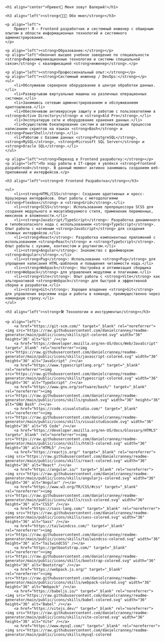     <h1 align="center">Привет👋 Меня зовут Валерий!</h1>

    <h3 align="left"><strong>👨🏻‍💻 Обо мне</strong></h3>

    <p align="left">
        Привет! Я — Frontend разработчик и системный инженер с обширным опытом в области информационных технологий и системного администрирования.
    </p>

    <p align="left"><strong>Образование:</strong></p>
    <p align="left">Окончил высшее учебное заведение по специальности <strong>Инфокоммуникационные технологии и системы специальной связи</strong> с квалификацией <strong>инженер</strong>.</p>

    <p align="left"><strong>Профессиональный опыт:</strong></p>
    <p align="left"><strong>Системный инженер / DevOps:</strong></p>
    <ul>
        <li>Обслуживаю серверное оборудование в центре обработки данных.</li>
        <li>Развертываю виртуальные машины на различных операционных системах.</li>
        <li>Занимаюсь сетевым администрированием и обслуживанием криптошлюзов.</li>
        <li>Обеспечиваю антивирусную защиту и работаю с пользователями в <strong>Active Directory</strong> и <strong>Ald Pro</strong>.</li>
        <li>Эксплуатирую сети и оборудование хранения данных.</li>
        <li>Осуществляю бэкапирование систем и автоматизацию процессов написанием скриптов на языках <strong>Bash</strong> и <strong>PowerShell</strong>.</li>
        <li>Работаю с базами данных <strong>PostgreSQL</strong>, <strong>MySQL</strong>, <strong>Microsoft SQL Server</strong> и <strong>Oracle SQL</strong>.</li>
    </ul>

    <p align="left"><strong>Переход в Frontend разработку:</strong></p>
    <p align="left">По ходу работы в IT-сфере я увлёкся <strong>Frontend разработкой</strong>. В данный момент активно занимаюсь созданием веб-приложений и интерфейсов.</p>

    <h3 align="left"><strong>🌐 Frontend Разработка</strong></h3>

    <ul>
        <li><strong>HTML/CSS</strong>: Создание адаптивных и кросс-браузерных интерфейсов. Опыт работы с методологиями <strong>Flexbox</strong> и <strong>Grid</strong>.</li>
        <li><strong>SCSS</strong>: Использование препроцессора SCSS для создания модульного и масштабируемого стиля, применение переменных, миксинов и вложенности.</li>
        <li><strong>JavaScript/TypeScript</strong>: Разработка динамичного и типобезопасного кода с использованием <strong>TypeScript</strong>. Опыт работы с нативным <strong>JavaScript</strong> для создания сложных интерфейсов.</li>
        <li><strong>React</strong>: Разработка компонентных приложений с использованием <strong>React</strong> и <strong>TypeScript</strong>. Опыт работы с хуками, контекстом и роутингом.</li>
        <li><strong>Angular</strong>: Знакомство с фреймворком <strong>Angular</strong>.</li>
        <li><strong>Pug</strong>: Использование <strong>Pug</strong> для упрощения написания HTML-шаблонов и повышения читаемости кода.</li>
        <li><strong>Webpack</strong>: Настройка и оптимизация сборщика <strong>Webpack</strong> для управления модулями и плагинами.</li>
        <li><strong>Vite</strong>: Опыт работы с <strong>Vite</strong> как альтернативой <strong>Webpack</strong> для быстрой и эффективной сборки и разработки.</li>
        <li><strong>Git</strong>: Хорошее владение <strong>Git</strong> для управления версиями кода и работы в команде, преимущественно через командную строку.</li>
    </ul>

    <h3 align="left"><strong>🛠 Технологии и инструменты</strong></h3>

    <p align="left">
        <a href="https://git-scm.com/" target="_blank" rel="noreferrer"><img src="https://raw.githubusercontent.com/danielcranney/readme-generator/main/public/icons/skills/git-colored.svg" width="36" height="36" alt="Git" /></a>
        <a href="https://developer.mozilla.org/en-US/docs/Web/JavaScript" target="_blank" rel="noreferrer"><img src="https://raw.githubusercontent.com/danielcranney/readme-generator/main/public/icons/skills/javascript-colored.svg" width="36" height="36" alt="JavaScript" /></a>
        <a href="https://www.typescriptlang.org/" target="_blank" rel="noreferrer"><img src="https://raw.githubusercontent.com/danielcranney/readme-generator/main/public/icons/skills/typescript-colored.svg" width="36" height="36" alt="TypeScript" /></a>
        <a href="https://www.gnu.org/software/bash/" target="_blank" rel="noreferrer"><img src="https://raw.githubusercontent.com/danielcranney/readme-generator/main/public/icons/skills/gnubash.svg" width="36" height="36" alt="GNU Bash" /></a>
        <a href="https://code.visualstudio.com/" target="_blank" rel="noreferrer"><img src="https://raw.githubusercontent.com/danielcranney/readme-generator/main/public/icons/skills/visualstudiocode.svg" width="36" height="36" alt="VS Code" /></a>
        <a href="https://developer.mozilla.org/en-US/docs/Glossary/HTML5" target="_blank" rel="noreferrer"><img src="https://raw.githubusercontent.com/danielcranney/readme-generator/main/public/icons/skills/html5-colored.svg" width="36" height="36" alt="HTML5" /></a>
        <a href="https://reactjs.org/" target="_blank" rel="noreferrer"><img src="https://raw.githubusercontent.com/danielcranney/readme-generator/main/public/icons/skills/react-colored.svg" width="36" height="36" alt="React" /></a>
        <a href="https://angular.io/" target="_blank" rel="noreferrer"><img src="https://raw.githubusercontent.com/danielcranney/readme-generator/main/public/icons/skills/angularjs-colored.svg" width="36" height="36" alt="Angular" /></a>
        <a href="https://www.w3.org/TR/CSS/#css" target="_blank" rel="noreferrer"><img src="https://raw.githubusercontent.com/danielcranney/readme-generator/main/public/icons/skills/css3-colored.svg" width="36" height="36" alt="CSS3" /></a>
        <a href="https://sass-lang.com/" target="_blank" rel="noreferrer"><img src="https://raw.githubusercontent.com/danielcranney/readme-generator/main/public/icons/skills/sass-colored.svg" width="36" height="36" alt="Sass" /></a>
        <a href="https://tailwindcss.com/" target="_blank" rel="noreferrer"><img src="https://raw.githubusercontent.com/danielcranney/readme-generator/main/public/icons/skills/tailwindcss-colored.svg" width="36" height="36" alt="TailwindCSS" /></a>
        <a href="https://getbootstrap.com/" target="_blank" rel="noreferrer"><img src="https://raw.githubusercontent.com/danielcranney/readme-generator/main/public/icons/skills/bootstrap-colored.svg" width="36" height="36" alt="Bootstrap" /></a>
        <a href="https://webpack.js.org/" target="_blank" rel="noreferrer"><img src="https://raw.githubusercontent.com/danielcranney/readme-generator/main/public/icons/skills/webpack-colored.svg" width="36" height="36" alt="Webpack" /></a>
        <a href="https://babeljs.io/" target="_blank" rel="noreferrer"><img src="https://raw.githubusercontent.com/danielcranney/readme-generator/main/public/icons/skills/babel-colored.svg" width="36" height="36" alt="Babel" /></a>
        <a href="https://vitejs.dev/" target="_blank" rel="noreferrer"><img src="https://raw.githubusercontent.com/danielcranney/readme-generator/main/public/icons/skills/vite-colored.svg" width="36" height="36" alt="Vite" /></a>
        <a href="https://www.mysql.com/" target="_blank" rel="noreferrer"><img src="https://raw.githubusercontent.com/danielcranney/readme-generator/main/public/icons/skills/mysql-colored
